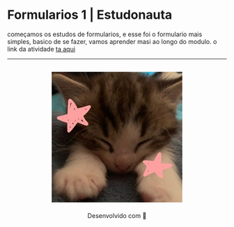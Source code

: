 # Formularios 1 | Estudonauta

começamos os estudos de formularios, e esse foi o formulario mais simples, basico de se fazer, vamos aprender masi ao longo do modulo. 
o link da atividade [ta aqui](https://formulario-1-estudonauta.netlify.app/)

---
<h2 align="center">
  <img src="../../img/catzinho.jpg" width="300">
</h2>
<p align="center">
Desenvolvido com 🧡
</p>